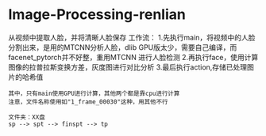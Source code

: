 # Image-Processing-renlian
从视频中提取人脸，并将清晰人脸保存
工作流：
    1.先执行main，将视频中的人脸分割出来，是用的MTCNN分析人脸，dlib GPU版太少，需要自己编译，而facenet_pytorch并不好整，重用MTCNN 进行人脸检测
    2.再执行face，使用计算图像的拉普拉斯变换方差，灰度图进行对比分析
    3.最后执行action,存储已处理图片的哈希值

    其中，只有main使用GPU进行计算，其他两个都是靠cpu进行计算
    注意，文件名称使用如"1_frame_00030"这种，用其他不行

    文件夹：XX盘
    sp --> spt --> finspt --> tp
